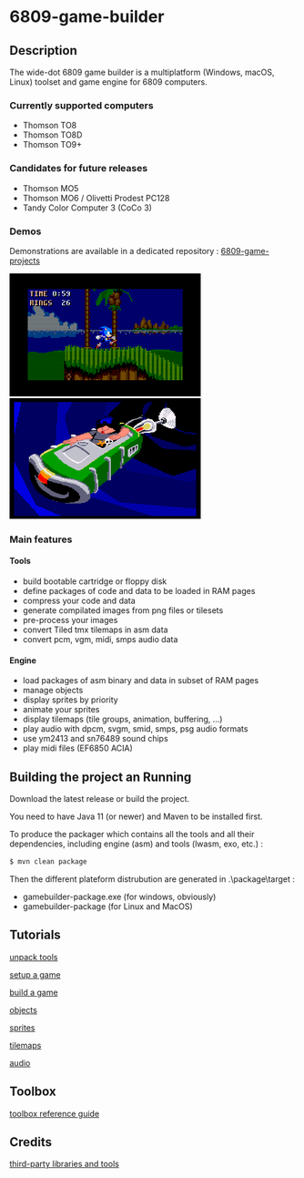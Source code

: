 # 6809-game-builder
## Description
The wide-dot 6809 game builder is a multiplatform (Windows, macOS, Linux) toolset and game engine for 6809 computers.

### Currently supported computers

- Thomson TO8
- Thomson TO8D
- Thomson TO9+

### Candidates for future releases

- Thomson MO5
- Thomson MO6 / Olivetti Prodest PC128
- Tandy Color Computer 3 (CoCo 3)

### Demos

Demonstrations are available in a dedicated repository : [6809-game-projects]

![sonic2][sonic2] ![dott][dott] 

### Main features

#### Tools

- build bootable cartridge or floppy disk
- define packages of code and data to be loaded in RAM pages
- compress your code and data
- generate compilated images from png files or tilesets
- pre-process your images
- convert Tiled tmx tilemaps in asm data
- convert pcm, vgm, midi, smps audio data

#### Engine
- load packages of asm binary and data in subset of RAM pages
- manage objects
- display sprites by priority
- animate your sprites
- display tilemaps (tile groups, animation, buffering, ...)
- play audio with dpcm, svgm, smid, smps, psg audio formats
- use ym2413 and sn76489 sound chips
- play midi files (EF6850 ACIA)

## Building the project an Running

Download the latest release or build the project.

You need to have Java 11 (or newer) and Maven to be installed first.

To produce the packager which contains all the tools and all their dependencies, including engine (asm) and tools (lwasm, exo, etc.) :

```bash
$ mvn clean package
```

Then the different plateform distrubution are generated in .\package\target :

- gamebuilder-package.exe (for windows, obviously)
- gamebuilder-package (for Linux and MacOS)

## Tutorials

[unpack tools][unpack-tools]

[setup a game][setup-a-game]

[build a game][build-a-game]

[objects][objects]

[sprites][sprites]

[tilemaps][tilemaps]

[audio][audio]


## Toolbox

[toolbox reference guide][toolbox-reference]

## Credits

[third-party libraries and tools][credits]

[6809-game-projects]: https://github.com/wide-dot/6809-game-projects
[sonic2]: doc/demo.gif
[dott]: doc/demo2.gif
[unpack-tools]: doc/unpack-tools.md
[setup-a-game]: doc/setup-a-game.md
[build-a-game]: doc/build-a-game.md
[objects]: doc/objects.md
[sprites]: doc/sprites.md
[tilemaps]: doc/tilemaps.md
[audio]: doc/audio.md
[toolbox-reference]: doc/toolbox.md
[credits]: doc/credits.md
